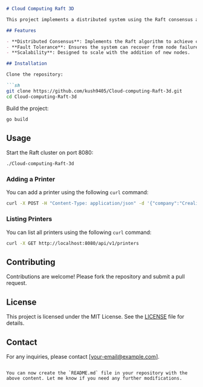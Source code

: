 
```markdown
# Cloud Computing Raft 3D

This project implements a distributed system using the Raft consensus algorithm. The system is developed in Go and aims to provide a reliable and fault-tolerant computing environment.

## Features

- **Distributed Consensus**: Implements the Raft algorithm to achieve consensus among multiple nodes.
- **Fault Tolerance**: Ensures the system can recover from node failures.
- **Scalability**: Designed to scale with the addition of new nodes.

## Installation

Clone the repository:

```sh
git clone https://github.com/kush9405/Cloud-computing-Raft-3d.git
cd Cloud-computing-Raft-3d
```

Build the project:

```sh
go build
```

## Usage

Start the Raft cluster on port 8080:

```sh
./Cloud-computing-Raft-3d
```

### Adding a Printer

You can add a printer using the following `curl` command:

```sh
curl -X POST -H "Content-Type: application/json" -d '{"company":"Creality","model":"Ender 3"}' http://localhost:8080/api/v1/printers
```

### Listing Printers

You can list all printers using the following `curl` command:

```sh
curl -X GET http://localhost:8080/api/v1/printers
```

## Contributing

Contributions are welcome! Please fork the repository and submit a pull request.

## License

This project is licensed under the MIT License. See the [LICENSE](LICENSE) file for details.

## Contact

For any inquiries, please contact [your-email@example.com].
```

You can now create the `README.md` file in your repository with the above content. Let me know if you need any further modifications.
